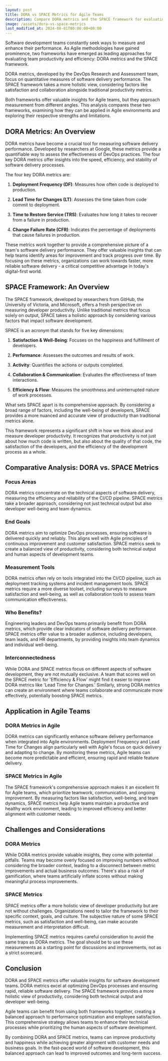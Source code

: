 ```yaml
---
layout: post
title: DORA vs SPACE Metrics for Agile Teams
description: Compare DORA metrics and the SPACE framework for evaluating Agile software teams. Understand how DORA focuses on software delivery performance, while SPACE considers satisfaction, collaboration, and productivity. Discover their strengths, applications in Agile environments, and how combining these frameworks can enhance team efficiency and well-being.
image: /assets/dora-vs-space-metrics
last_modified_at: 2024-08-01T00:00:00+00:00
---
```


Software development teams constantly seek ways to measure and enhance their performance. As Agile methodologies have gained prominence, two frameworks have emerged as leading approaches for evaluating team productivity and efficiency: DORA metrics and the SPACE framework.

DORA metrics, developed by the DevOps Research and Assessment team, focus on quantitative measures of software delivery performance. The SPACE framework takes a more holistic view, considering factors like satisfaction and collaboration alongside traditional productivity metrics.

Both frameworks offer valuable insights for Agile teams, but they approach measurement from different angles. This analysis compares these two frameworks, examining how they can be applied in Agile environments and exploring their respective strengths and limitations.

## DORA Metrics: An Overview

DORA metrics have become a crucial tool for measuring software delivery performance. Developed by researchers at Google, these metrics provide a quantifiable way to assess the effectiveness of DevOps practices. The four key DORA metrics offer insights into the speed, efficiency, and stability of software delivery processes.

The four key DORA metrics are:

1. **Deployment Frequency (DF)**: Measures how often code is deployed to production.

2. **Lead Time for Changes (LT)**: Assesses the time taken from code commit to deployment.

3. **Time to Restore Service (TRS)**: Evaluates how long it takes to recover from a failure in production.

4. **Change Failure Rate (CFR)**: Indicates the percentage of deployments that cause failures in production.

These metrics work together to provide a comprehensive picture of a team's software delivery performance. They offer valuable insights that can help teams identify areas for improvement and track progress over time. By focusing on these metrics, organizations can work towards faster, more reliable software delivery - a critical competitive advantage in today's digital-first world.

## SPACE Framework: An Overview

The SPACE framework, developed by researchers from GitHub, the University of Victoria, and Microsoft, offers a fresh perspective on measuring developer productivity. Unlike traditional metrics that focus solely on output, SPACE takes a holistic approach by considering various factors that impact software development.

SPACE is an acronym that stands for five key dimensions:

1. **Satisfaction & Well-Being**: Focuses on the happiness and fulfillment of developers.

2. **Performance**: Assesses the outcomes and results of work.

3. **Activity**: Quantifies the actions or outputs completed.

4. **Collaboration & Communication**: Evaluates the effectiveness of team interactions.

5. **Efficiency & Flow**: Measures the smoothness and uninterrupted nature of work processes.

What sets SPACE apart is its comprehensive approach. By considering a broad range of factors, including the well-being of developers, SPACE provides a more nuanced and accurate view of productivity than traditional metrics alone.

This framework represents a significant shift in how we think about and measure developer productivity. It recognizes that productivity is not just about how much code is written, but also about the quality of that code, the satisfaction of the developers, and the efficiency of the development process as a whole.

## Comparative Analysis: DORA vs. SPACE Metrics

### Focus Areas

DORA metrics concentrate on the technical aspects of software delivery, measuring the efficiency and reliability of the CI/CD pipeline. SPACE metrics take a broader approach, considering not just technical output but also developer well-being and team dynamics.

### End Goals

DORA metrics aim to optimize DevOps processes, ensuring software is delivered quickly and reliably. This aligns well with Agile principles of continuous improvement and customer satisfaction. SPACE metrics seek to create a balanced view of productivity, considering both technical output and human aspects of development teams.

### Measurement Tools

DORA metrics often rely on tools integrated into the CI/CD pipeline, such as deployment tracking systems and incident management tools. SPACE metrics require a more diverse toolset, including surveys to measure satisfaction and well-being, as well as collaboration tools to assess team communication effectiveness.

### Who Benefits?

Engineering leaders and DevOps teams primarily benefit from DORA metrics, which provide clear indicators of software delivery performance. SPACE metrics offer value to a broader audience, including developers, team leads, and HR departments, by providing insights into team dynamics and individual well-being.

### Interconnectedness

While DORA and SPACE metrics focus on different aspects of software development, they are not mutually exclusive. A team that scores well on the SPACE metric for 'Efficiency & Flow' might find it easier to improve DORA metrics like 'Lead Time for Changes.' Similarly, strong DORA metrics can create an environment where teams collaborate and communicate more effectively, potentially boosting SPACE metrics.

## Application in Agile Teams

### DORA Metrics in Agile

DORA metrics can significantly enhance software delivery performance when integrated into Agile environments. Deployment Frequency and Lead Time for Changes align particularly well with Agile's focus on quick delivery and adapting to change. By monitoring these metrics, Agile teams can become more predictable and efficient, ensuring rapid and reliable feature delivery.

### SPACE Metrics in Agile

The SPACE framework's comprehensive approach makes it an excellent fit for Agile teams, which prioritize teamwork, communication, and ongoing improvement. By measuring factors like satisfaction, well-being, and team dynamics, SPACE metrics help Agile teams maintain a productive and healthy work environment, leading to improved efficiency and better alignment with customer needs.

## Challenges and Considerations

### DORA Metrics

While DORA metrics provide valuable insights, they come with potential pitfalls. Teams may become overly focused on improving numbers without considering the broader context, leading to a disconnect between metric improvements and actual business outcomes. There's also a risk of gamification, where teams artificially inflate scores without making meaningful process improvements.

### SPACE Metrics

SPACE metrics offer a more holistic view of developer productivity but are not without challenges. Organizations need to tailor the framework to their specific context, goals, and culture. The subjective nature of some SPACE metrics, such as satisfaction and well-being, can make accurate measurement and interpretation difficult.

Implementing SPACE metrics requires careful consideration to avoid the same traps as DORA metrics. The goal should be to use these measurements as a starting point for discussions and improvements, not as a strict scorecard.

## Conclusion

DORA and SPACE metrics offer valuable insights for software development teams. DORA metrics excel at optimizing DevOps processes and ensuring rapid, reliable software delivery. The SPACE framework provides a more holistic view of productivity, considering both technical output and developer well-being.

Agile teams can benefit from using both frameworks together, creating a balanced approach to performance optimization and employee satisfaction. This comprehensive strategy allows teams to enhance their technical processes while prioritizing the human aspects of software development.

By combining DORA and SPACE metrics, teams can improve productivity and happiness while achieving greater alignment with customer needs and business goals. In the fast-paced world of software development, this balanced approach can lead to improved outcomes and long-term success.
